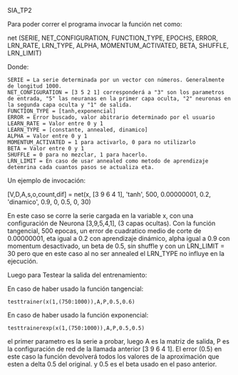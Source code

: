 SIA_TP2

Para poder correr el programa invocar la función net como:

net (SERIE, NET_CONFIGURATION, FUNCTION_TYPE, EPOCHS, ERROR, LRN_RATE, LRN_TYPE, ALPHA, MOMENTUM_ACTIVATED, BETA, SHUFFLE, LRN_LIMIT)

Donde: 

	SERIE = La serie determinada por un vector con números. Generalmente de longitud 1000.
	NET_CONFIGURATION = [3 5 2 1] corresponderá a "3" son los parametros de entrada, "5" las neuranas en la primer capa oculta, "2" neuronas en la segunda capa oculta y "1" de salida. 
	FUNCTION_TYPE = [tanh,exponencial]
	ERROR = Error buscado, valor abitrario determinado por el usuario
	LEARN_RATE = Valor entre 0 y 1
	LEARN_TYPE = [constante, annealed, dinamico]
	ALPHA = Valor entre 0 y 1
	MOMENTUM_ACTIVATED = 1 para activarlo, 0 para no utilizarlo
	BETA = Valor entre 0 y 1
	SHUFFLE = 0 para no mezclar, 1 para hacerlo.
	LRN_LIMIT = En caso de usar annealed como metodo de aprendizaje detemrina cada cuantos pasos se actualiza eta. 

Un ejemplo de invocación:

[V,D,A,s,o,count,dif] = net(x, [3 9 6 4 1], 'tanh', 500, 0.00000001, 0.2, 'dinamico', 0.9, 0, 0.5, 0, 30)

En este caso se corre la serie cargada en la variable x, con una configuración de Neurona [3,9,5,4,1], (3 capas ocultas). Con la función tangencial, 500 epocas, un error de cuadratico medio de corte de 0.00000001, eta igual a 0.2 con aprendizaje dinámico, alpha igual a 0.9 con momentum desactivado, un beta de 0.5, sin shuffle y con un LRN_LIMIT = 30 pero que en este caso al no ser annealed el LRN_TYPE no influye en la ejecución.

Luego para Testear la salida del entrenamiento:

En caso de haber usado la función tangencial:

	testtrainer(x(1,(750:1000)),A,P,0.5,0.6)

En caso de haber usado la función exponencial:

	testtrainerexp(x(1,(750:1000)),A,P,0.5,0.5)

el primer parametro es la serie a probar, luego A es la matriz de salida, P es la configuración de red de la llamada anterior [3 9 6 4 1]. El error (0.5) en este caso la función devolverá todos los valores de la aproximación que esten a delta 0.5 del original. y 0.5 es el beta usado en el paso anterior.